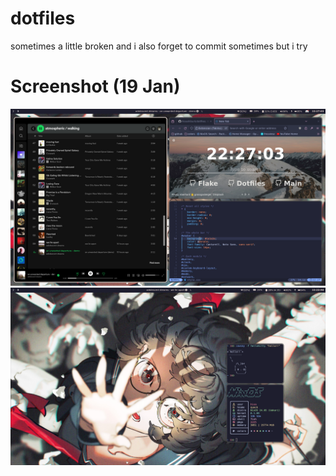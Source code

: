 # dotfiles
sometimes a little broken and i also forget to commit sometimes but i try

# Screenshot (19 Jan)
<img title="screenshot woah" src="./image1.png"/>
<img title="2nd screenshot woah" src="./image2.png"/>
